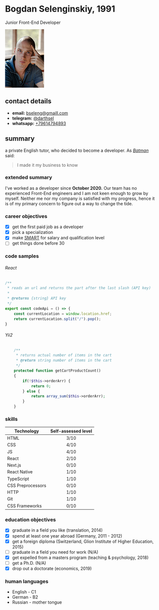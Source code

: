 # Bogdan Selenginskiy, 1991
Junior Front-End Developer


![cv portrait](/img/cv-portrait.jpg)


## contact details
* **email:** bseleng@gmaill.com
* **telegram:** [@darthsel](https://t.me/darthsel)
* **whatsapp:** [+79614794893](https://wa.me/+79614794893)

## summary
a private English tutor, who decided to become a developer.
As *[Batman][1]* said:
> I made it my business to know
 
### extended summary
I've worked as a developer since **October 2020.** Our team has no experienced Front-End engineers and I am not keen enough to grow by myself. Neither me nor my company is satisfied with my progress, hence it is of my primary concern to figure out a way to change the tide. 
   
### career objectives
* [x]  get the first paid job as a developer 
* [x]  pick a specialization 
* [x]  make [SMART][2] for salary and qualification level 
* [ ]  get things done before 30

### code samples

###### React
```javascript
/**
 * reads an url and returns the part after the last slash (API key)
 *
 * @returns {string} API key
 */
export const codeApi = () => {
    const currentLocation = window.location.href;
    return currentLocation.split("/").pop();
}
```

###### Yii2
```php
    /**
     * returns actual number of items in the cart
     * @return string number of items in the cart
     */
    protected function getCartProductCount()
    {
        if(!$this->orderArr) {
            return 0;
        } else {
            return array_sum($this->orderArr);
        }
    }
```

### skills

| Technology    | Self-assessed level |
| ------------- |:------------------:| 
| HTML          | 3/10 |
| CSS           | 4/10 |
| JS            | 4/10 |
| React         | 2/10 |
| Next.js       | 0/10 |
| React Native  | 1/10 |
| TypeScript    | 1/10 |
| CSS Preprocessors | 0/10 |
| HTTP          | 1/10 |
| Git           | 1/10 |
| CSS Frameworks| 0/10 |


### education objectives
* [x]  graduate in a field you like (translation, 2014)
* [x]  spend at least one year abroad (Germany, 2011 - 2012) 
* [x]  get a foreign diploma (Switzerland, Glion Institute of Higher Education, 2015) 
* [ ]  graduate in a field you need for work (N/A)
* [x]  get expelled from a masters program (teaching & psychology, 2018)
* [ ]  get a Ph.D. (N/A)
* [x]  drop out a doctorate (economics, 2019)

### human languages
- English - C1
- German - B2
- Russian - mother tongue
  

[1]: https://en.wikipedia.org/wiki/Batman
[2]: https://en.wikipedia.org/wiki/SMART_criteria
